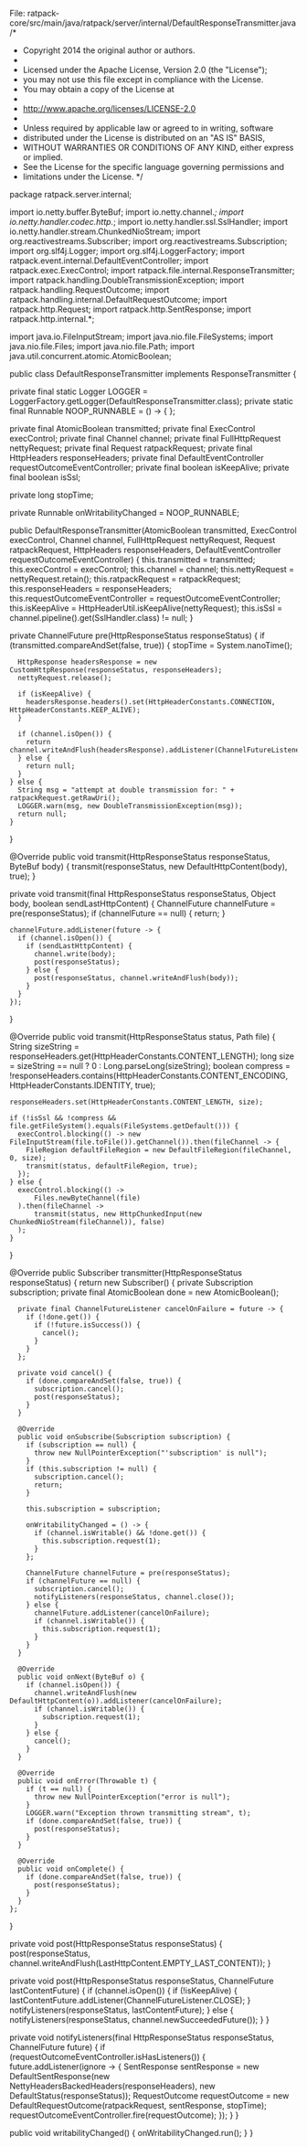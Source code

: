 

File: ratpack-core/src/main/java/ratpack/server/internal/DefaultResponseTransmitter.java
/*
 * Copyright 2014 the original author or authors.
 *
 * Licensed under the Apache License, Version 2.0 (the "License");
 * you may not use this file except in compliance with the License.
 * You may obtain a copy of the License at
 *
 *    http://www.apache.org/licenses/LICENSE-2.0
 *
 * Unless required by applicable law or agreed to in writing, software
 * distributed under the License is distributed on an "AS IS" BASIS,
 * WITHOUT WARRANTIES OR CONDITIONS OF ANY KIND, either express or implied.
 * See the License for the specific language governing permissions and
 * limitations under the License.
 */

package ratpack.server.internal;

import io.netty.buffer.ByteBuf;
import io.netty.channel.*;
import io.netty.handler.codec.http.*;
import io.netty.handler.ssl.SslHandler;
import io.netty.handler.stream.ChunkedNioStream;
import org.reactivestreams.Subscriber;
import org.reactivestreams.Subscription;
import org.slf4j.Logger;
import org.slf4j.LoggerFactory;
import ratpack.event.internal.DefaultEventController;
import ratpack.exec.ExecControl;
import ratpack.file.internal.ResponseTransmitter;
import ratpack.handling.DoubleTransmissionException;
import ratpack.handling.RequestOutcome;
import ratpack.handling.internal.DefaultRequestOutcome;
import ratpack.http.Request;
import ratpack.http.SentResponse;
import ratpack.http.internal.*;

import java.io.FileInputStream;
import java.nio.file.FileSystems;
import java.nio.file.Files;
import java.nio.file.Path;
import java.util.concurrent.atomic.AtomicBoolean;

public class DefaultResponseTransmitter implements ResponseTransmitter {

  private final static Logger LOGGER = LoggerFactory.getLogger(DefaultResponseTransmitter.class);
  private static final Runnable NOOP_RUNNABLE = () -> {
  };

  private final AtomicBoolean transmitted;
  private final ExecControl execControl;
  private final Channel channel;
  private final FullHttpRequest nettyRequest;
  private final Request ratpackRequest;
  private final HttpHeaders responseHeaders;
  private final DefaultEventController<RequestOutcome> requestOutcomeEventController;
  private final boolean isKeepAlive;
  private final boolean isSsl;

  private long stopTime;

  private Runnable onWritabilityChanged = NOOP_RUNNABLE;

  public DefaultResponseTransmitter(AtomicBoolean transmitted, ExecControl execControl, Channel channel, FullHttpRequest nettyRequest, Request ratpackRequest, HttpHeaders responseHeaders, DefaultEventController<RequestOutcome> requestOutcomeEventController) {
    this.transmitted = transmitted;
    this.execControl = execControl;
    this.channel = channel;
    this.nettyRequest = nettyRequest.retain();
    this.ratpackRequest = ratpackRequest;
    this.responseHeaders = responseHeaders;
    this.requestOutcomeEventController = requestOutcomeEventController;
    this.isKeepAlive = HttpHeaderUtil.isKeepAlive(nettyRequest);
    this.isSsl = channel.pipeline().get(SslHandler.class) != null;
  }

  private ChannelFuture pre(HttpResponseStatus responseStatus) {
    if (transmitted.compareAndSet(false, true)) {
      stopTime = System.nanoTime();

      HttpResponse headersResponse = new CustomHttpResponse(responseStatus, responseHeaders);
      nettyRequest.release();

      if (isKeepAlive) {
        headersResponse.headers().set(HttpHeaderConstants.CONNECTION, HttpHeaderConstants.KEEP_ALIVE);
      }

      if (channel.isOpen()) {
        return channel.writeAndFlush(headersResponse).addListener(ChannelFutureListener.CLOSE_ON_FAILURE);
      } else {
        return null;
      }
    } else {
      String msg = "attempt at double transmission for: " + ratpackRequest.getRawUri();
      LOGGER.warn(msg, new DoubleTransmissionException(msg));
      return null;
    }
  }

  @Override
  public void transmit(HttpResponseStatus responseStatus, ByteBuf body) {
    transmit(responseStatus, new DefaultHttpContent(body), true);
  }

  private void transmit(final HttpResponseStatus responseStatus, Object body, boolean sendLastHttpContent) {
    ChannelFuture channelFuture = pre(responseStatus);
    if (channelFuture == null) {
      return;
    }

    channelFuture.addListener(future -> {
      if (channel.isOpen()) {
        if (sendLastHttpContent) {
          channel.write(body);
          post(responseStatus);
        } else {
          post(responseStatus, channel.writeAndFlush(body));
        }
      }
    });
  }

  @Override
  public void transmit(HttpResponseStatus status, Path file) {
    String sizeString = responseHeaders.get(HttpHeaderConstants.CONTENT_LENGTH);
    long size = sizeString == null ? 0 : Long.parseLong(sizeString);
    boolean compress = !responseHeaders.contains(HttpHeaderConstants.CONTENT_ENCODING, HttpHeaderConstants.IDENTITY, true);

    responseHeaders.set(HttpHeaderConstants.CONTENT_LENGTH, size);

    if (!isSsl && !compress && file.getFileSystem().equals(FileSystems.getDefault())) {
      execControl.blocking(() -> new FileInputStream(file.toFile()).getChannel()).then(fileChannel -> {
        FileRegion defaultFileRegion = new DefaultFileRegion(fileChannel, 0, size);
        transmit(status, defaultFileRegion, true);
      });
    } else {
      execControl.blocking(() ->
          Files.newByteChannel(file)
      ).then(fileChannel ->
          transmit(status, new HttpChunkedInput(new ChunkedNioStream(fileChannel)), false)
      );
    }
  }

  @Override
  public Subscriber<ByteBuf> transmitter(HttpResponseStatus responseStatus) {
    return new Subscriber<ByteBuf>() {
      private Subscription subscription;
      private final AtomicBoolean done = new AtomicBoolean();

      private final ChannelFutureListener cancelOnFailure = future -> {
        if (!done.get()) {
          if (!future.isSuccess()) {
            cancel();
          }
        }
      };

      private void cancel() {
        if (done.compareAndSet(false, true)) {
          subscription.cancel();
          post(responseStatus);
        }
      }

      @Override
      public void onSubscribe(Subscription subscription) {
        if (subscription == null) {
          throw new NullPointerException("'subscription' is null");
        }
        if (this.subscription != null) {
          subscription.cancel();
          return;
        }

        this.subscription = subscription;

        onWritabilityChanged = () -> {
          if (channel.isWritable() && !done.get()) {
            this.subscription.request(1);
          }
        };

        ChannelFuture channelFuture = pre(responseStatus);
        if (channelFuture == null) {
          subscription.cancel();
          notifyListeners(responseStatus, channel.close());
        } else {
          channelFuture.addListener(cancelOnFailure);
          if (channel.isWritable()) {
            this.subscription.request(1);
          }
        }
      }

      @Override
      public void onNext(ByteBuf o) {
        if (channel.isOpen()) {
          channel.writeAndFlush(new DefaultHttpContent(o)).addListener(cancelOnFailure);
          if (channel.isWritable()) {
            subscription.request(1);
          }
        } else {
          cancel();
        }
      }

      @Override
      public void onError(Throwable t) {
        if (t == null) {
          throw new NullPointerException("error is null");
        }
        LOGGER.warn("Exception thrown transmitting stream", t);
        if (done.compareAndSet(false, true)) {
          post(responseStatus);
        }
      }

      @Override
      public void onComplete() {
        if (done.compareAndSet(false, true)) {
          post(responseStatus);
        }
      }
    };
  }

  private void post(HttpResponseStatus responseStatus) {
    post(responseStatus, channel.writeAndFlush(LastHttpContent.EMPTY_LAST_CONTENT));
  }

  private void post(HttpResponseStatus responseStatus, ChannelFuture lastContentFuture) {
    if (channel.isOpen()) {
      if (!isKeepAlive) {
        lastContentFuture.addListener(ChannelFutureListener.CLOSE);
      }
      notifyListeners(responseStatus, lastContentFuture);
    } else {
      notifyListeners(responseStatus, channel.newSucceededFuture());
    }
  }

  private void notifyListeners(final HttpResponseStatus responseStatus, ChannelFuture future) {
    if (requestOutcomeEventController.isHasListeners()) {
      future.addListener(ignore -> {
        SentResponse sentResponse = new DefaultSentResponse(new NettyHeadersBackedHeaders(responseHeaders), new DefaultStatus(responseStatus));
        RequestOutcome requestOutcome = new DefaultRequestOutcome(ratpackRequest, sentResponse, stopTime);
        requestOutcomeEventController.fire(requestOutcome);
      });
    }
  }

  public void writabilityChanged() {
    onWritabilityChanged.run();
  }
}
